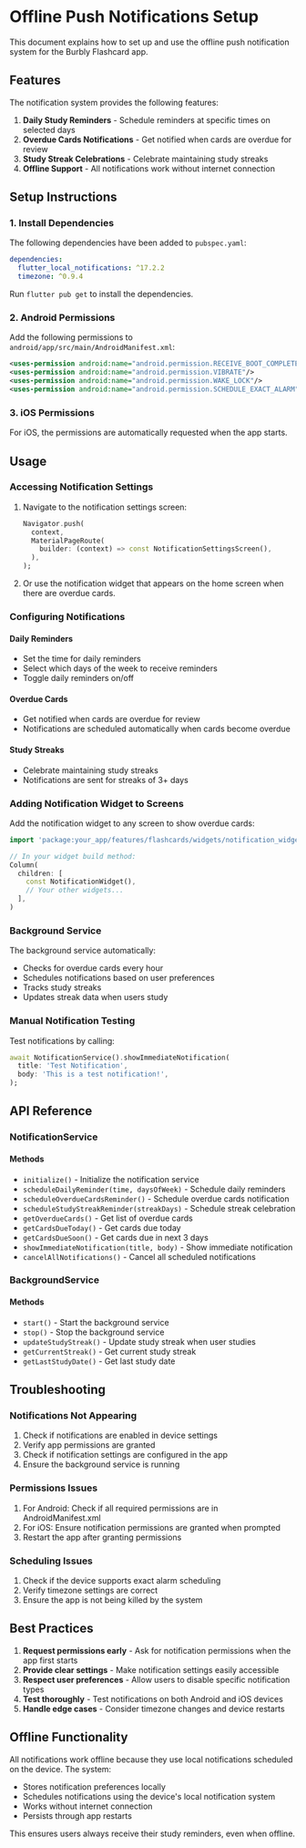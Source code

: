 # Offline Push Notifications Setup

This document explains how to set up and use the offline push notification system for the Burbly Flashcard app.

## Features

The notification system provides the following features:

1. **Daily Study Reminders** - Schedule reminders at specific times on selected days
2. **Overdue Cards Notifications** - Get notified when cards are overdue for review
3. **Study Streak Celebrations** - Celebrate maintaining study streaks
4. **Offline Support** - All notifications work without internet connection

## Setup Instructions

### 1. Install Dependencies

The following dependencies have been added to `pubspec.yaml`:

```yaml
dependencies:
  flutter_local_notifications: ^17.2.2
  timezone: ^0.9.4
```

Run `flutter pub get` to install the dependencies.

### 2. Android Permissions

Add the following permissions to `android/app/src/main/AndroidManifest.xml`:

```xml
<uses-permission android:name="android.permission.RECEIVE_BOOT_COMPLETED"/>
<uses-permission android:name="android.permission.VIBRATE"/>
<uses-permission android:name="android.permission.WAKE_LOCK"/>
<uses-permission android:name="android.permission.SCHEDULE_EXACT_ALARM"/>
```

### 3. iOS Permissions

For iOS, the permissions are automatically requested when the app starts.

## Usage

### Accessing Notification Settings

1. Navigate to the notification settings screen:
   ```dart
   Navigator.push(
     context,
     MaterialPageRoute(
       builder: (context) => const NotificationSettingsScreen(),
     ),
   );
   ```

2. Or use the notification widget that appears on the home screen when there are overdue cards.

### Configuring Notifications

#### Daily Reminders
- Set the time for daily reminders
- Select which days of the week to receive reminders
- Toggle daily reminders on/off

#### Overdue Cards
- Get notified when cards are overdue for review
- Notifications are scheduled automatically when cards become overdue

#### Study Streaks
- Celebrate maintaining study streaks
- Notifications are sent for streaks of 3+ days

### Adding Notification Widget to Screens

Add the notification widget to any screen to show overdue cards:

```dart
import 'package:your_app/features/flashcards/widgets/notification_widget.dart';

// In your widget build method:
Column(
  children: [
    const NotificationWidget(),
    // Your other widgets...
  ],
)
```

### Background Service

The background service automatically:
- Checks for overdue cards every hour
- Schedules notifications based on user preferences
- Tracks study streaks
- Updates streak data when users study

### Manual Notification Testing

Test notifications by calling:

```dart
await NotificationService().showImmediateNotification(
  title: 'Test Notification',
  body: 'This is a test notification!',
);
```

## API Reference

### NotificationService

#### Methods

- `initialize()` - Initialize the notification service
- `scheduleDailyReminder(time, daysOfWeek)` - Schedule daily reminders
- `scheduleOverdueCardsReminder()` - Schedule overdue cards notification
- `scheduleStudyStreakReminder(streakDays)` - Schedule streak celebration
- `getOverdueCards()` - Get list of overdue cards
- `getCardsDueToday()` - Get cards due today
- `getCardsDueSoon()` - Get cards due in next 3 days
- `showImmediateNotification(title, body)` - Show immediate notification
- `cancelAllNotifications()` - Cancel all scheduled notifications

### BackgroundService

#### Methods

- `start()` - Start the background service
- `stop()` - Stop the background service
- `updateStudyStreak()` - Update study streak when user studies
- `getCurrentStreak()` - Get current study streak
- `getLastStudyDate()` - Get last study date

## Troubleshooting

### Notifications Not Appearing

1. Check if notifications are enabled in device settings
2. Verify app permissions are granted
3. Check if notification settings are configured in the app
4. Ensure the background service is running

### Permissions Issues

1. For Android: Check if all required permissions are in AndroidManifest.xml
2. For iOS: Ensure notification permissions are granted when prompted
3. Restart the app after granting permissions

### Scheduling Issues

1. Check if the device supports exact alarm scheduling
2. Verify timezone settings are correct
3. Ensure the app is not being killed by the system

## Best Practices

1. **Request permissions early** - Ask for notification permissions when the app first starts
2. **Provide clear settings** - Make notification settings easily accessible
3. **Respect user preferences** - Allow users to disable specific notification types
4. **Test thoroughly** - Test notifications on both Android and iOS devices
5. **Handle edge cases** - Consider timezone changes and device restarts

## Offline Functionality

All notifications work offline because they use local notifications scheduled on the device. The system:

- Stores notification preferences locally
- Schedules notifications using the device's local notification system
- Works without internet connection
- Persists through app restarts

This ensures users always receive their study reminders, even when offline.
